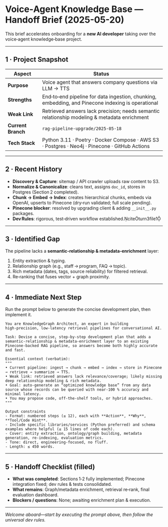 
# Voice‑Agent Knowledge Base — Handoff Brief (2025-05-20)

This brief accelerates onboarding for a **new AI developer** taking over the voice‑agent knowledge‑base project.

---

## 1 · Project Snapshot

| Aspect | Status |
|--------|--------|
| **Purpose** | Voice agent that answers company questions via LLM → TTS |
| **Strengths** | End‑to‑end pipeline for data ingestion, chunking, embedding, and Pinecone indexing is operational |
| **Weak Link** | Retrieved answers lack precision; needs semantic relationship modeling & metadata enrichment |
| **Current Branch** | `rag-pipeline-upgrade/2025-05-18` |
| **Tech Stack** | Python 3.11 · Poetry · Docker Compose · AWS S3 · Postgres · Neo4j · Pinecone · GitHub Actions |

---

## 2 · Recent History

- **Discovery & Capture**: sitemap / API crawler uploads raw content to S3.  
- **Normalize & Canonicalize**: cleans text, assigns `doc_id`, stores in Postgres (Section 2 completed).  
- **Chunk → Embed → Index**: creates hierarchical chunks, embeds via OpenAI, upserts to Pinecone (dry‑run validated; full scale pending).  
- **Pinecone blocker**: resolved by upgrading client & adding `__init__.py` packages.  
- **Dev Rules**: rigorous, test‑driven workflow established.citeturn3file1

---

## 3 · Identified Gap

The pipeline lacks a **semantic‑relationship & metadata‑enrichment** layer:

1. Entity extraction & typing.  
2. Relationship graph (e.g., staff → program, FAQ → topic).  
3. Rich metadata (dates, tags, source reliability) for filtered retrieval.  
4. Re‑ranking that fuses vector + graph proximity.

---

## 4 · Immediate Next Step

Run the prompt below to generate the concise development plan, then implement it.

```
You are KnowledgeGraph Architect, an expert in building high‑precision, low‑latency retrieval pipelines for conversational AI.

Task: Devise a concise, step‑by‑step development plan that adds a semantic‑relationship & metadata‑enrichment layer to an existing Pinecone‑backed RAG pipeline, so answers become both highly accurate and fast.

Essential context (verbatim):
"""
• Current pipeline: ingest → chunk → embed → index → store in Pinecone → retrieve → summarize → TTS.  
• Weak link: retrieved answers lack relevance/coverage; likely missing deep relationship modeling & rich metadata.  
• Goal: auto‑generate an “optimized knowledge base” from any data source whose records can be queried with near‑100 % accuracy and minimal latency.  
• You may propose code, off‑the‑shelf tools, or hybrid approaches.
"""

Output constraints
- Format: numbered steps (≤ 12), each with **Action**, **Why**, **Tool/Code Hint**.
- Include specific libraries/services (Python preferred) and schema examples where helpful (≤ 15 lines of code each).
- Cover: entity extraction, ontology/graph building, metadata generation, re‑indexing, evaluation metrics.
- Tone: direct, engineering‑focused, no fluff.
- Length: ≤ 450 words.

```

---

## 5 · Handoff Checklist (filled)

- **What was completed**: Sections 1‑2 fully implemented; Pinecone integration fixed; dev rules & tests consolidated.  
- **What remains**: Graph/metadata enrichment, retrieval re‑rank, final evaluation dashboard.  
- **Blockers / questions**: None; awaiting enrichment plan & execution.

---

*Welcome aboard—start by executing the prompt above, then follow the universal dev rules.*
